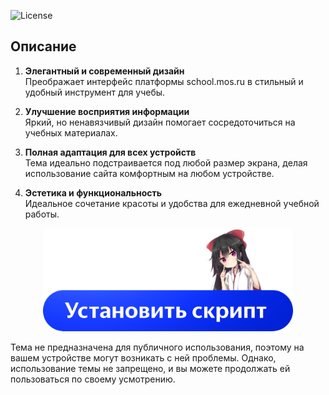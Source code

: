 ![License](https://img.shields.io/github/license/johnturner4004/readme-generator.svg?style=for-the-badge)
## Описание
1. **Элегантный и современный дизайн**  
   Преображает интерфейс платформы school.mos.ru в стильный и удобный инструмент для учебы.

2. **Улучшение восприятия информации**  
   Яркий, но ненавязчивый дизайн помогает сосредоточиться на учебных материалах.

3. **Полная адаптация для всех устройств**  
   Тема идеально подстраивается под любой размер экрана, делая использование сайта комфортным на любом устройстве.

4. **Эстетика и функциональность**  
   Идеальное сочетание красоты и удобства для ежедневной учебной работы.

<p align="center">
  <a href="https://github.com/Diramix/mos-ru-theme/raw/main/src/index.user.js" class="image-button">
      <img width="400" src="https://github.com/Diramix/mos-ru-theme/blob/main/doc/install_button.png?raw=true" alt="Install Button">
  </a>
</p>

Тема не предназначена для публичного использования, поэтому на вашем устройстве могут возникать с ней проблемы. Однако, использование темы не запрещено, и вы можете продолжать ей пользоваться по своему усмотрению.
